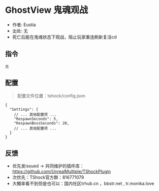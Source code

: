 ﻿# GhostView 鬼魂观战

- 作者: Eustia
- 出处: 无
- 死亡后能在鬼魂状态下观战，阻止玩家重连刷新复活cd


## 指令
```
无
```
## 配置
> 配置文件位置：tshock/config.json
```json5
{
  "Settings": {
    // ... 其他配置项 ...
    "RespawnSeconds": 5,
    "RespawnBossSeconds": 20,
    // ... 其他配置项 ...
  }
}
```

## 反馈
- 优先发issued -> 共同维护的插件库：https://github.com/UnrealMultiple/TShockPlugin
- 次优先：TShock官方群：816771079
- 大概率看不到但是也可以：国内社区trhub.cn ，bbstr.net , tr.monika.love

